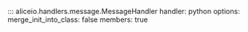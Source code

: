 ::: aliceio.handlers.message.MessageHandler
    handler: python
    options:
      merge_init_into_class: false
      members: true
